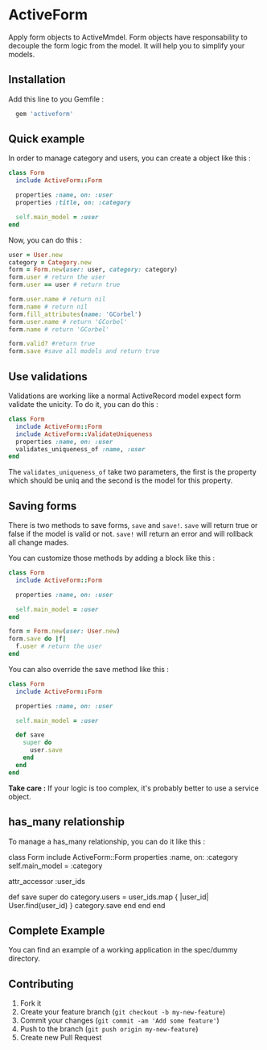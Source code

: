 # ActiveForm

Apply form objects to ActiveMmdel. Form objects have responsability to decouple the form logic from the model. It will help you to simplify your models.

## Installation

Add this line to you Gemfile :

```ruby
  gem 'activeform'
```

## Quick example

In order to manage category and users, you can create a object like this :

```ruby
class Form
  include ActiveForm::Form

  properties :name, on: :user
  properties :title, on: :category

  self.main_model = :user
end
```

Now, you can do this :

```ruby
user = User.new
category = Category.new
form = Form.new(user: user, category: category)
form.user # return the user
form.user == user # return true

form.user.name # return nil
form.name # return nil
form.fill_attributes(name: 'GCorbel')
form.user.name # return 'GCorbel'
form.name # return 'GCorbel'

form.valid? #return true
form.save #save all models and return true
```

## Use validations

Validations are working like a normal ActiveRecord model expect form validate the unicity. To do it, you can do this :

```ruby
class Form
  include ActiveForm::Form
  include ActiveForm::ValidateUniqueness
  properties :name, on: :user
  validates_uniqueness_of :name, :user
end
```

The `validates_uniqueness_of` take two parameters, the first is the property which should be uniq and the second is the model for this property.

## Saving forms

There is two methods to save forms, `save` and `save!`. `save` will return true or false if the model is valid or not. `save!` will return an error and will rollback all change mades.

You can customize those methods by adding a block like this :

```ruby
class Form
  include ActiveForm::Form

  properties :name, on: :user

  self.main_model = :user
end

form = Form.new(user: User.new)
form.save do |f|
  f.user # return the user
end
```

You can also override the save method like this :

```ruby
class Form
  include ActiveForm::Form

  properties :name, on: :user

  self.main_model = :user

  def save
    super do
      user.save
    end
  end
end
```

**Take care :** If your logic is too complex, it's probably better to use a service object.

## has_many relationship

To manage a has_many relationship, you can do it like this :

class Form
  include ActiveForm::Form
  properties :name, on: :category
  self.main_model = :category

  attr_accessor :user_ids

  def save
    super do
      category.users = user_ids.map { |user_id| User.find(user_id) }
      category.save
    end
  end
end

## Complete Example

You can find an example of a working application in the spec/dummy directory.

## Contributing

1. Fork it
2. Create your feature branch (`git checkout -b my-new-feature`)
3. Commit your changes (`git commit -am 'Add some feature'`)
4. Push to the branch (`git push origin my-new-feature`)
5. Create new Pull Request
